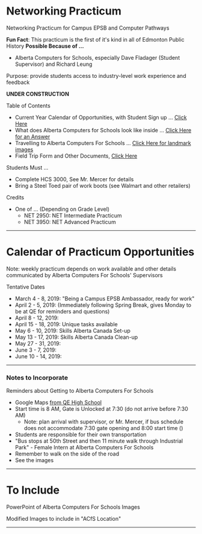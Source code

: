 # Networking Practicum
Networking Practicum for Campus EPSB and Computer Pathways

**Fun Fact**: This practicum is the first of it's kind in all of Edmonton Public History
**Possible Because of ...**
- Alberta Computers for Schools, especially Dave Fladager (Student Supervisor) and Richard Leung

Purpose: provide students access to industry-level work experience and feedback

**UNDER CONSTRUCTION**

Table of Contents
- Current Year Calendar of Opportunities, with Student Sign up ... <a href="">Click Here</a>
- What does Alberta Computers for Schools look like inside ... <a href="">Click Here for an Answer</a>
- Travelling to Alberta Computers For Schools ... <a href="">Click Here for landmark images</a>
- Field Trip Form and Other Documents, <a href="">Click Here</a>

Students Must ...
- Complete HCS 3000, See Mr. Mercer for details
- Bring a Steel Toed pair of work boots (see Walmart and other retailers)

Credits
- One of ... (Depending on Grade Level)
  - NET 2950: NET Intermediate Practicum
  - NET 3950: NET Advanced Practicum
---

# Calendar of Practicum Opportunities

Note: weekly practicum depends on work available and other details communicated by Alberta Computers For Schools' Supervisors

Tentative Dates
- March 4 - 8, 2019: "Being a Campus EPSB Ambassador, ready for work"
- April 2 - 5, 2019: (Immediately following Spring Break, gives Monday to be at QE for reminders and questions)
- April 8 - 12, 2019:
- April 15 - 18, 2019: Unique tasks available
- May 6 - 10, 2019: Skills Alberta Canada Set-up
- May 13 - 17, 2019: Skills Alberta Canada Clean-up
- May 27 - 31, 2019:
- June 3 - 7, 2019:
- June 10 - 14, 2019:

---

### Notes to Incorporate

Reminders about Getting to Alberta Computers For Schools
- Google Maps <a href="https://www.google.com/maps/dir/Queen+Elizabeth+School,+9425+132+Ave+NW,+Edmonton,+AB+T5E+0Y4/alberta+computers+for+schools/@53.5532357,-113.452594,13z/data=!3m1!4b1!4m13!4m12!1m5!1m1!1s0x53a0236577265d81:0x2aacfdc438e98ee2!2m2!1d-113.4881316!2d53.5914815!1m5!1m1!1s0x53a023fc140fc9ab:0x1612c35c832232af!2m2!1d-113.4102319!2d53.520873">from QE High School</a>
- Start time is 8 AM, Gate is Unlocked at 7:30 (do not arrive before 7:30 AM)
  - Note: plan arrival with supervisor, or Mr. Mercer, if bus schedule does not accommodate 7:30 gate opening and 8:00 start time ()
- Students are responsible for their own transportation
- "Bus stops at 50th Street and then 11 minute walk through Industrial Park" - Female Intern at Alberta Computers For Schools
- Remember to walk on the side of the road
- See the images


---

# To Include

PowerPoint of Alberta Computers For Schools Images

Modified Images to include in "ACfS Location"

---
